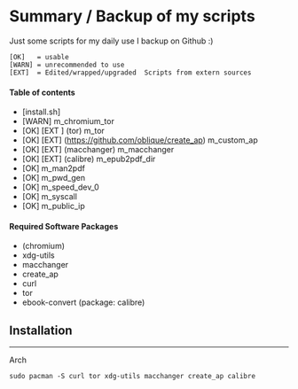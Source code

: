 # Summary / Backup of my scripts #

Just some scripts for my daily use I backup on Github :)

	[OK]   = usable
	[WARN] = unrecommended to use 
	[EXT]  = Edited/wrapped/upgraded  Scripts from extern sources

#### Table of contents

* [install.sh] 
* [WARN] m_chromium_tor
* [OK] [EXT ] (tor) m_tor
* [OK] [EXT] (https://github.com/oblique/create_ap) m_custom_ap	
* [OK] [EXT] (macchanger) m_macchanger     
* [OK] [EXT] (calibre) m_epub2pdf_dir
* [OK] m_man2pdf	  
* [OK] m_pwd_gen	   	
* [OK] m_speed_dev_0    
* [OK] m_syscall
* [OK] m_public_ip

#### Required Software Packages

* (chromium)
* xdg-utils
* macchanger
* create_ap
* curl
* tor
* ebook-convert (package: calibre)

## Installation
---
Arch
```
sudo pacman -S curl tor xdg-utils macchanger create_ap calibre
```

